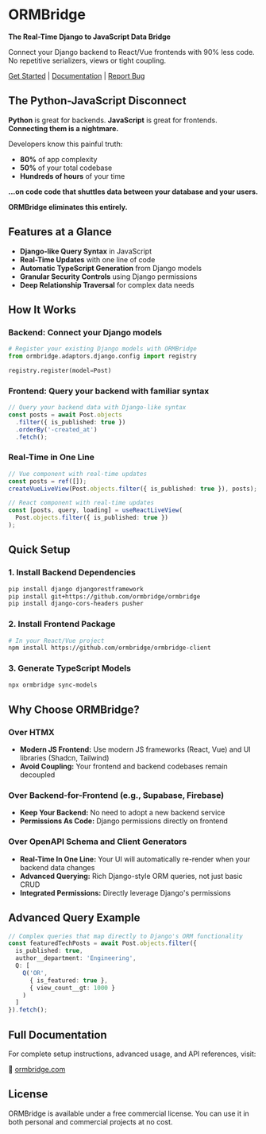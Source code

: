 # ORMBridge

**The Real-Time Django to JavaScript Data Bridge**

Connect your Django backend to React/Vue frontends with 90% less code.  
No repetitive serializers, views or tight coupling.

[Get Started](https://ormbridge.com/getting-started/) | 
[Documentation](https://ormbridge.com/advanced/query-syntax) | 
[Report Bug](https://github.com/yourusername/ormbridge/issues)

## The Python-JavaScript Disconnect

**Python** is great for backends. **JavaScript** is great for frontends. **Connecting them is a nightmare.**

Developers know this painful truth:
* **80%** of app complexity
* **50%** of your total codebase
* **Hundreds of hours** of your time

**...on code code that shuttles data between your database and your users.**

**ORMBridge eliminates this entirely.**

## Features at a Glance

- **Django-like Query Syntax** in JavaScript
- **Real-Time Updates** with one line of code
- **Automatic TypeScript Generation** from Django models
- **Granular Security Controls** using Django permissions
- **Deep Relationship Traversal** for complex data needs

## How It Works

### Backend: Connect your Django models

```python
# Register your existing Django models with ORMBridge
from ormbridge.adaptors.django.config import registry

registry.register(model=Post)
```

### Frontend: Query your backend with familiar syntax

```typescript
// Query your backend data with Django-like syntax
const posts = await Post.objects
  .filter({ is_published: true })
  .orderBy('-created_at')
  .fetch();
```

### Real-Time in One Line

```typescript
// Vue component with real-time updates
const posts = ref([]);
createVueLiveView(Post.objects.filter({ is_published: true }), posts);

// React component with real-time updates
const [posts, query, loading] = useReactLiveView(
  Post.objects.filter({ is_published: true })
);
```

## Quick Setup

### 1. Install Backend Dependencies

```bash
pip install django djangorestframework
pip install git+https://github.com/ormbridge/ormbridge
pip install django-cors-headers pusher
```

### 2. Install Frontend Package

```bash
# In your React/Vue project
npm install https://github.com/ormbridge/ormbridge-client
```

### 3. Generate TypeScript Models

```bash
npx ormbridge sync-models
```

## Why Choose ORMBridge?

### Over HTMX
- **Modern JS Frontend:** Use modern JS frameworks (React, Vue) and UI libraries (Shadcn, Tailwind)
- **Avoid Coupling:** Your frontend and backend codebases remain decoupled

### Over Backend-for-Frontend (e.g., Supabase, Firebase)
- **Keep Your Backend:** No need to adopt a new backend service
- **Permissions As Code:** Django permissions directly on frontend

### Over OpenAPI Schema and Client Generators
- **Real-Time In One Line:** Your UI will automatically re-render when your backend data changes
- **Advanced Querying:** Rich Django-style ORM queries, not just basic CRUD
- **Integrated Permissions:** Directly leverage Django's permissions

## Advanced Query Example

```typescript
// Complex queries that map directly to Django's ORM functionality
const featuredTechPosts = await Post.objects.filter({
  is_published: true,
  author__department: 'Engineering',
  Q: [
    Q('OR', 
      { is_featured: true }, 
      { view_count__gt: 1000 }
    )
  ]
}).fetch();
```

## Full Documentation

For complete setup instructions, advanced usage, and API references, visit:

📖 [ormbridge.com](https://ormbridge.com)

## License

ORMBridge is available under a free commercial license. You can use it in both personal and commercial projects at no cost.